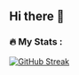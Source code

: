 ## Hi there 👋

<!--
**KlassnayaAfrodita/KlassnayaAfrodita** is a ✨ _special_ ✨ repository because its `README.md` (this file) appears on your GitHub profile.

Here are some ideas to get you started:

 🔭 I’m currently working on Goravel
 🌱 I’m currently learning MEPHI (Moscow)
-->
### :fire: My Stats : 
[![GitHub Streak](http://github-readme-streak-stats.herokuapp.com?user=KlassnayaAfroditae&theme=dark&background=000000)](https://git.io/streak-stats)


